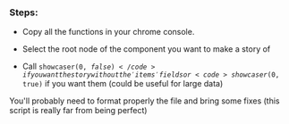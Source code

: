 <h3>Steps:</h1>

 - Copy all the functions in your chrome console.

 - Select the root node of the component you want to make a story of

 - Call <code>showcaser($0, false)</code> if you want the story without the 'items' fields or <code>showcaser($0, true)</code> if you want them (could be useful for large data)

You'll probably need to format properly the file and bring some fixes (this script is really far from being perfect)
